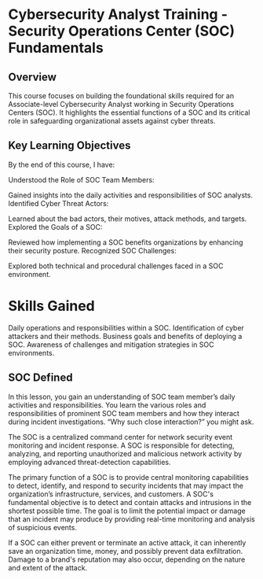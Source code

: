 

# Cybersecurity Analyst Training - Security Operations Center (SOC) Fundamentals
## Overview
This course focuses on building the foundational skills required for an Associate-level Cybersecurity Analyst working in Security Operations Centers (SOC). It highlights the essential functions of a SOC and its critical role in safeguarding organizational assets against cyber threats.

## Key Learning Objectives
By the end of this course, I have:

Understood the Role of SOC Team Members:

Gained insights into the daily activities and responsibilities of SOC analysts.
Identified Cyber Threat Actors:

Learned about the bad actors, their motives, attack methods, and targets.
Explored the Goals of a SOC:

Reviewed how implementing a SOC benefits organizations by enhancing their security posture.
Recognized SOC Challenges:

Explored both technical and procedural challenges faced in a SOC environment.

# Skills Gained
Daily operations and responsibilities within a SOC.
Identification of cyber attackers and their methods.
Business goals and benefits of deploying a SOC.
Awareness of challenges and mitigation strategies in SOC environments.

## SOC Defined
In this lesson, you gain an understanding of SOC team member’s daily activities and responsibilities. You learn the various roles and responsibilities of prominent SOC team members and how they interact during incident investigations. “Why such close interaction?” you might ask. 

The SOC is a centralized command center for network security event monitoring and incident response. A SOC is responsible for detecting, analyzing, and reporting unauthorized and malicious network activity by employing advanced threat-detection capabilities.

The primary function of a SOC is to provide central monitoring capabilities to detect, identify, and respond to security incidents that may impact the organization’s infrastructure, services, and customers. A SOC's fundamental objective is to detect and contain attacks and intrusions in the shortest possible time. The goal is to limit the potential impact or damage that an incident may produce by providing real-time monitoring and analysis of suspicious events. 

If a SOC can either prevent or terminate an active attack, it can inherently save an organization time, money, and possibly prevent data exfiltration. Damage to a brand's reputation may also occur, depending on the nature and extent of the attack.

